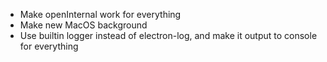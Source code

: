  - Make openInternal work for everything
 - Make new MacOS background
 - Use builtin logger instead of electron-log, and make it output to console for everything
